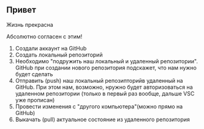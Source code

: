 ## Привет

Жизнь прекрасна

Абсолютно согласен с этим!

1. Создали аккаунт на GitHub
2. Создать локальный репозиторий
3. Необходимо "подружить наш локальный и удаленный репозитории". GitHub при создании нового репозитория подскажет, что нам нужно будет сделать
4. Отправить (push) наш локальный репозипторийв удаленный на GitHub. При этом нам, возможно, нружно будет авторизоваться на удаленном репозитории (только в первый раз вообще, дальше VSC уже прописан)
5. Провести изменения с "другого компьютера"(можно прямо на GitHub)
6. Выкачать (pull) актуальное состояние из удаленного репозитория
